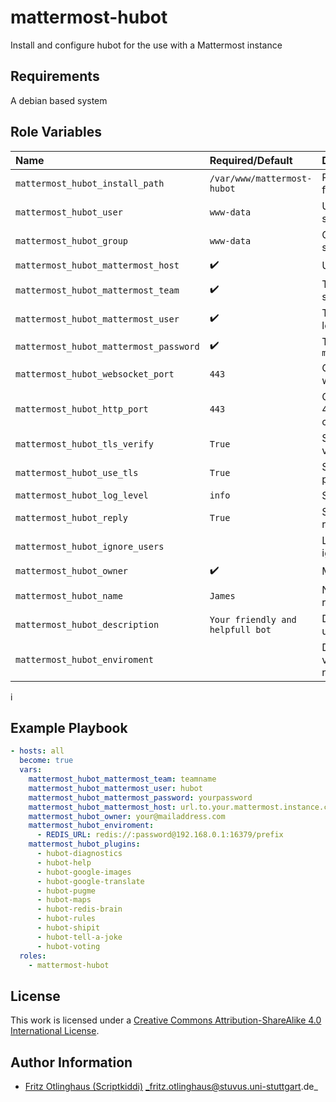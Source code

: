 # mattermost-hubot

Install and configure hubot for the use with a Mattermost instance

## Requirements

A debian based system

## Role Variables

| Name                                   | Required/Default                 | Description                                                                                       |
|:---------------------------------------|:---------------------------------|:--------------------------------------------------------------------------------------------------|
| `mattermost_hubot_install_path`        | `/var/www/mattermost-hubot`      | Path where to install the hubot files to                                                          |
| `mattermost_hubot_user`                | `www-data`                       | User under which the hubot should run. The user has to exist                                      |
| `mattermost_hubot_group`               | `www-data`                       | Group under which the hubot should run. The group has to exist                                    |
| `mattermost_hubot_mattermost_host`     | :heavy_check_mark:               | URL to the mattermost instance                                                                    |
| `mattermost_hubot_mattermost_team`     | :heavy_check_mark:               | Team name where the hubot should run under                                                        |
| `mattermost_hubot_mattermost_user`     | :heavy_check_mark:               | The user that should be used to login                                                             |
| `mattermost_hubot_mattermost_password` | :heavy_check_mark:               | The password for `mattermost_hubot_mattermost_user`                                               |
| `mattermost_hubot_websocket_port`      | `443`                            | Overrides the default port 443 for websocket (`wss://`) connections                               |
| `mattermost_hubot_http_port`           | `443`                            | Overrides the default port (80 or 443) for http:// or https:// connections                        |
| `mattermost_hubot_tls_verify`          | `True`                           | Set to `False` to disable certificate verfication                                                 |
| `mattermost_hubot_use_tls`             | `True`                           | Set to `False` to switch to http/ws protocols                                                     |
| `mattermost_hubot_log_level`           | `info`                           | Set log level                                                                                     |
| `mattermost_hubot_reply`               | `True`                           | Set to `False` to stop posting reply responses as comments                                        |
| `mattermost_hubot_ignore_users`        | ` `                              | List of users that should be ignored                                                              |
| `mattermost_hubot_owner`               | :heavy_check_mark:               | Mail of person that runs this bot                                                                 |
| `mattermost_hubot_name`                | `James`                          | Name under which the bot should react                                                             |
| `mattermost_hubot_description`         | `Your friendly and helpfull bot` | Description which the bot should use                                                              |
| `mattermost_hubot_enviroment`          | ` `                              | Directory to set more enviroment variables. The key ist the variable name and the value the value |
i

## Example Playbook

```yml
- hosts: all
  become: true
  vars:
    mattermost_hubot_mattermost_team: teamname
    mattermost_hubot_mattermost_user: hubot
    mattermost_hubot_mattermost_password: yourpassword
    mattermost_hubot_mattermost_host: url.to.your.mattermost.instance.com
    mattermost_hubot_owner: your@mailaddress.com
    mattermost_hubot_enviroment:
      - REDIS_URL: redis://:password@192.168.0.1:16379/prefix 
    mattermost_hubot_plugins:
      - hubot-diagnostics
      - hubot-help
      - hubot-google-images
      - hubot-google-translate
      - hubot-pugme
      - hubot-maps
      - hubot-redis-brain
      - hubot-rules
      - hubot-shipit
      - hubot-tell-a-joke
      - hubot-voting
  roles:
    - mattermost-hubot
```

## License

This work is licensed under a [Creative Commons Attribution-ShareAlike 4.0 International License](https://creativecommons.org/licenses/by-sa/4.0/).


## Author Information

- [Fritz Otlinghaus (Scriptkiddi)](https://github.com/scriptkiddi) _fritz.otlinghaus@stuvus.uni-stuttgart.de_

